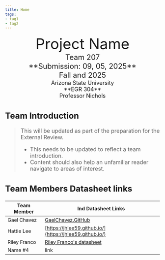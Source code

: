 ```yaml
---
title: Home
tags:
- tag1
- tag2
---
```

<center>
<font size="8">Project Name<br>
<font size="5">Team 207<br>
**Submission: 09, 05, 2025**<br>
Fall and 2025<br>
<font size="4">Arizona State University<br>
**EGR 304**<br>
Professor Nichols<br>
  

</center>

## Team Introduction
> This will be updated as part of the preparation for the External Review.<br>
>    * This needs to be updated to reflect a team introduction.<br>
>    * Content should also help an unfamiliar reader navigate to areas of interest. 


## Team Members Datasheet links

| **Team Member**        |**Ind Datasheet Links** |
| ---------------------- | -----------------------|
| Gael Chavez                | [GaelChavez.GitHub](https://ludael02.github.io/gael_chavez.github.io/) |
| Hattie Lee                | [https://jhlee59.github.io/](https://jhlee59.github.io/) |
| Riley Franco                | [Riley Franco's datasheet](https://riatron8.github.io/) |
| Name #4                | link |
